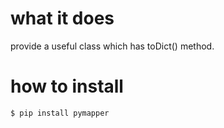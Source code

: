 # what it does
provide a useful class which has toDict() method.

# how to install
```bash
$ pip install pymapper
```

